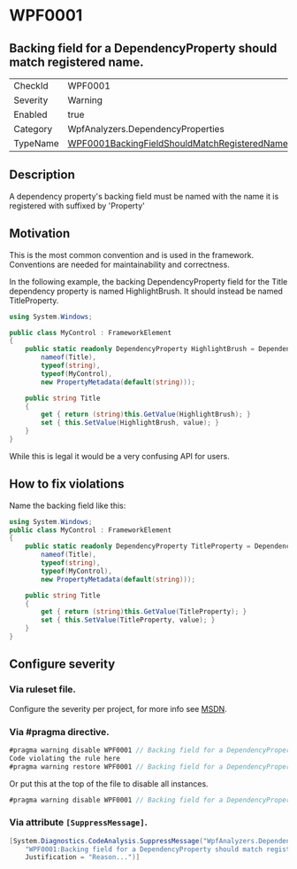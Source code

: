 ﻿# WPF0001
## Backing field for a DependencyProperty should match registered name.

<!-- start generated table -->
<table>
<tr>
  <td>CheckId</td>
  <td>WPF0001</td>
</tr>
<tr>
  <td>Severity</td>
  <td>Warning</td>
</tr>
<tr>
  <td>Enabled</td>
  <td>true</td>
</tr>
<tr>
  <td>Category</td>
  <td>WpfAnalyzers.DependencyProperties</td>
</tr>
<tr>
  <td>TypeName</td>
  <td><a href="https://github.com/DotNetAnalyzers/WpfAnalyzers/blob/master/WpfAnalyzers.Analyzers/WPF0001BackingFieldShouldMatchRegisteredName.cs">WPF0001BackingFieldShouldMatchRegisteredName</a></td>
</tr>
</table>
<!-- end generated table -->

## Description

A dependency property's backing field must be named with the name it is registered with suffixed by 'Property'

## Motivation

This is the most common convention and is used in the framework. Conventions are needed for maintainability and correctness.

In the following example, the backing DependencyProperty field for the Title dependency property is named HighlightBrush. It should instead be named TitleProperty.

```C#
using System.Windows;

public class MyControl : FrameworkElement
{
    public static readonly DependencyProperty HighlightBrush = DependencyProperty.Register(
        nameof(Title),
        typeof(string),
        typeof(MyControl),
        new PropertyMetadata(default(string)));

    public string Title
    {
        get { return (string)this.GetValue(HighlightBrush); }
        set { this.SetValue(HighlightBrush, value); }
    }
}
```

While this is legal it would be a very confusing API for users.

## How to fix violations

Name the backing field like this:

```C#
using System.Windows;
public class MyControl : FrameworkElement
{
    public static readonly DependencyProperty TitleProperty = DependencyProperty.Register(
        nameof(Title),
        typeof(string),
        typeof(MyControl),
        new PropertyMetadata(default(string)));

    public string Title
    {
        get { return (string)this.GetValue(TitleProperty); }
        set { this.SetValue(TitleProperty, value); }
    }
}
```

<!-- start generated config severity -->
## Configure severity

### Via ruleset file.

Configure the severity per project, for more info see [MSDN](https://msdn.microsoft.com/en-us/library/dd264949.aspx).

### Via #pragma directive.
```C#
#pragma warning disable WPF0001 // Backing field for a DependencyProperty should match registered name.
Code violating the rule here
#pragma warning restore WPF0001 // Backing field for a DependencyProperty should match registered name.
```

Or put this at the top of the file to disable all instances.
```C#
#pragma warning disable WPF0001 // Backing field for a DependencyProperty should match registered name.
```

### Via attribute `[SuppressMessage]`.

```C#
[System.Diagnostics.CodeAnalysis.SuppressMessage("WpfAnalyzers.DependencyProperties", 
    "WPF0001:Backing field for a DependencyProperty should match registered name.", 
    Justification = "Reason...")]
```
<!-- end generated config severity -->
